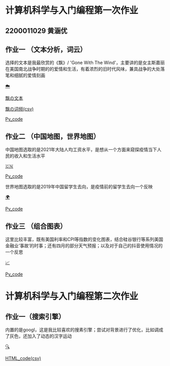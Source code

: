 # 计算机科学与入门编程第一次作业
## 2200011029 黄涵优
## 作业一 （文本分析，词云）
选择的文本是我最欣赏的《飘》/ 'Gone With The Wind'，主要讲的是女主斯嘉丽在美国南北战争时期的的爱情和生活，有着浓烈的旧时代风味，兼具战争的大处落笔和细腻的爱情刻画

[☁️](https://huanghanyou.github.io/飘-词云.html)

[飘の文本](https://huanghanyou.github.io/飘.txt)

[飘の词频(csv)](https://huanghanyou.github.io/飘-词频.csv)

[Py_code](https://huanghanyou.github.io/飘.py)

## 作业二 （中国地图，世界地图）
中国地图选取的是2021年大陆人均工资水平，是想从一个方面来窥探疫情当下人民的收入和生活水平

[🇨🇳](https://huanghanyou.github.io/中国地图.html)

[Py_code](https://huanghanyou.github.io/中国地图.py)

世界地图选取的是2019年中国留学生去向，是疫情前的留学生去向一个反映

[🌍](https://huanghanyou.github.io/世界地图.html)

[Py_code](https://huanghanyou.github.io/世界地图.py)

## 作业三 （组合图表）

这里比较丰富，既有美国利率和CPI等指数的变化图表，结合硅谷银行等系列美国金融业‘事故’的时事；还有四月的部分天气预报；以及对于自己的抖音使用情况的一个反思

[📈](https://huanghanyou.github.io/组合图表.html)

[Py_code](https://huanghanyou.github.io/组合图表.py)

# 计算机科学与入门编程第二次作业
## 作业一（搜索引擎）
内置的是googl，这是我比较喜欢的搜素引擎；尝试对背景进行了优化，比如调成了灰色，还加入了动态的汉字运动

[🔍](https://huanghanyou.github.io/google.html)

[HTML_code(csv)](https://huanghanyou.github.io/google.csv)
